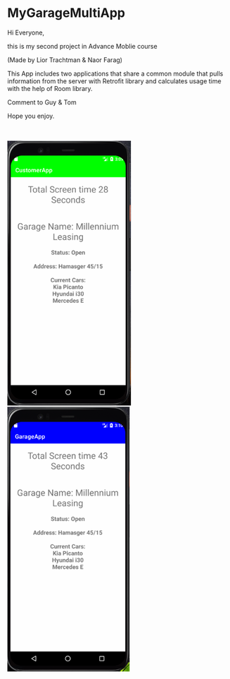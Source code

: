 # MyGarageMultiApp

Hi Everyone,

this is my second project in Advance Moblie course

(Made by Lior Trachtman & Naor Farag)

This App includes two applications that share a common module that pulls information from the server with Retrofit 
library and calculates usage time with the help of Room library.

Comment to Guy & Tom

Hope you enjoy.


<br><br>
<img src = "multiApp/customerApp.PNG" height = 600>
<img src = "multiApp/garageApp.PNG" height = 600>
